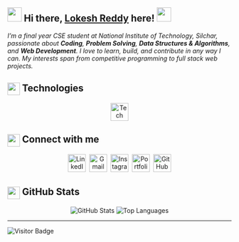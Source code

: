 ## <img src="https://raw.githubusercontent.com/rajput2107/rajput2107/master/Assets/Hi.gif" width="32"/> Hi there, <a href="https://lokesh-reddy18.netlify.app">Lokesh Reddy</a> here! <img src="https://raw.githubusercontent.com/rajput2107/rajput2107/master/Assets/PC.gif" width="32"/>

*I’m a final year CSE student at National Institute of Technology, Silchar, passionate about **Coding**, **Problem Solving**, **Data Structures & Algorithms**, and **Web Development**.
I love to learn, build, and contribute in any way I can. My interests span from competitive programming to full stack web projects.*



## <img src="https://user-images.githubusercontent.com/74038190/212284087-bbe7e430-757e-4901-90bf-4cd2ce3e1852.gif" width="28" style="vertical-align:middle;"/> Technologies

<p align="center">
  <img src="https://skillicons.dev/icons?i=c,cpp,html,css,js,java,react,nodejs,express,tailwind,bootstrap,git,github,mongodb,mysql&theme=dark" height="40" alt="Tech Stack" />
</p>

## <img src="https://user-images.githubusercontent.com/74038190/216120981-b9507c36-0e04-4469-8e27-c99271b45ba5.png" width="28" style="vertical-align:middle;"/> Connect with me

<p align="center">
  <a href="https://www.linkedin.com/in/kolli-lokesh-reddy/" title="LinkedIn"><img src="https://skillicons.dev/icons?i=linkedin&theme=dark" height="40" alt="LinkedIn"/></a>&nbsp;
  <a href="mailto:kollilokeshreddy18@gmail.com" title="Gmail"><img src="https://skillicons.dev/icons?i=gmail&theme=dark" height="40" alt="Gmail"/></a>&nbsp;
  <a href="https://instagram.com/lokesh_reddy18" title="Instagram"><img src="https://skillicons.dev/icons?i=instagram&theme=dark" height="40" alt="Instagram"/></a>&nbsp;
  <a href="https://lokesh-reddy18.netlify.app/" target="_blank" title="Portfolio"><img src="https://skillicons.dev/icons?i=codepen&theme=dark" height="40" alt="Portfolio"/></a>&nbsp;
  <a href="https://github.com/Lokesh-reddy18" title="GitHub"><img src="https://skillicons.dev/icons?i=github&theme=dark" height="40" alt="GitHub"/></a>
</p>

## <img src="https://github.com/Anmol-Baranwal/Cool-GIFs-For-GitHub/assets/74038190/0b335028-1d3d-4ee5-b5b3-a373d499be7e" width="28" style="vertical-align:middle;"/> GitHub Stats

<p align="center">
  <img src="https://github-readme-stats.vercel.app/api?username=Lokesh-reddy18&show_icons=true&theme=dark" alt="GitHub Stats" />
  <img src="https://github-readme-stats.vercel.app/api/top-langs/?username=Lokesh-reddy18&layout=compact&theme=dark" alt="Top Languages" />
</p>

----
<p align="left">
  <img src="https://visitor-badge.laobi.icu/badge?page_id=Lokesh-reddy18.Lokesh-reddy18" alt="Visitor Badge" />
</p>
